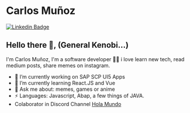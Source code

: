 # Carlos Muñoz  
[![Linkedin Badge](https://img.shields.io/badge/-cmunozbustamante-blue?style=flat-square&logo=Linkedin&logoColor=white&link=https:https://www.linkedin.com/in/cmunozbustamante/)](https://www.linkedin.com/in/cmunozbustamante/)

## Hello there 👋, (General Kenobi...) 
I'm Carlos Muñoz, I'm a software developer 👨‍💻 i love learn new tech, read medium posts, share memes on instagram. 

- 🔭 I’m currently working on SAP SCP UI5 Apps 
- 🌱 I’m currently learning React.JS and Vue
- 💬 Ask me about: memes, games or anime
-  ⚡ Languages: Javascript, Abap, a few things of JAVA.
-  Colaborator in Discord Channel [Hola Mundo](https://discord.gg/pjAykXA6KK)
